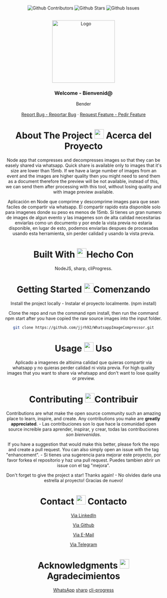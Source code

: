 <br />

<div align="center">

![Github Contributors](https://img.shields.io/github/contributors/jjrh92/WhatsappImageCompressor)
![Github Stars](https://img.shields.io/github/stars/jjrh92/WhatsappImageCompressor)
![Github Issues](https://img.shields.io/github/issues-raw/jjrh92/WhatsappImageCompressor)

<!-- PROJECT LOGO -->
<br />
<div align="center">
  <a href="https://github.com/jjrh92/WhatsappImageCompressor">
    <img src="https://img.icons8.com/?size=256&id=43677&format=png" alt="Logo" width="200" height="200">
  </a>

<h3 align="center">Welcome - Bienvenid@</h3>

  <p align=center">
    Bender
    <br />
    <br />
    <a href="https://github.com/jjrh92/WhatsappImageCompressor/issues">Report Bug - Reportar Bug</a>
    ·
    <a href="https://github.com/jjrh92/WhatsappImageCompressor/issues">Request Feature - Pedir Feature</a>
  </p>
</div>

<!-- ABOUT THE PROJECT -->

<h1 align="center"> 
About The Project <img src="https://media2.giphy.com/media/4ZrRpqbSaWoyZYRoCd/giphy.gif" width="30px"> Acerca del Proyecto
</h1>

Node app that compresses and decompresses images so that they can be easely shared via whatsapp. Quick share is available only to images that it's size are lower than 15mb. If we have a large number of images from an event and the images are higher quality then you might need to send them as a document therefore the preview will be not available, instead of this, we can send them after processing with this tool, without losing quality and with image preview available.

Aplicación en Node que comprime y descomprime images para que sean faciles de compartir via whatsapp. El compartir rapido esta disponible solo para imagenes donde su peso es menos de 15mb. Si tienes un gran numero de images de algun evento y las imagenes son de alta calidad necesitarias enviarlas como un documento y por ende la vista previa no estaria disponible, en lugar de esto, podemos enviarlas despues de procesadas usando esta herramienta, sin perder calidad y usando la vista previa.

<h1 align="center"> 
Built With <img src="https://media0.giphy.com/media/uhQuegHFqkVYuFMXMQ/giphy.gif" width="30px">Hecho Con
</h1>

NodeJS, sharp, cliProgress.

<!-- GETTING STARTED -->
<h1 align="center"> 
Getting Started <img src="https://media1.giphy.com/media/QvpqIQAAl66EfoTJj8/giphy.gif" width="30px">Comenzando
</h1>


Install the project locally - Instalar el proyecto localmente. (npm install)

Clone the repo and run the command npm install, then run the command npm start after you have copied the raw source images into the input folder.
   ```sh
   git clone https://github.com/jjrh92/WhatsappImageCompressor.git
   ```

<!-- USAGE EXAMPLES -->
<h1 align="center"> 
Usage <img src="https://media4.giphy.com/media/v1.Y2lkPTc5MGI3NjExN2lvcWx2Ynpia3BjYnk3Yzlvdmw1cnBjdHI3cm5uY3QzenM1enNibiZlcD12MV9pbnRlcm5hbF9naWZfYnlfaWQmY3Q9cw/igPDtkfSJZMFwE0LP8/giphy.gif" width="30px"> Uso
</h1>

Aplicado a imagenes de altisima calidad que quieras compartir via whatsapp y no quieras perder calidad ni vista previa. For high quality images that you want to share via whatsapp and don't want to lose quality or preview. 

<!-- CONTRIBUTING -->
<h1 align="center"> 
Contributing <img src="https://media4.giphy.com/media/rkzUVAQe0zC52ActrJ/giphy.gif" width="30px">Contribuir
</h1>

Contributions are what make the open source community such an amazing place to learn, inspire, and create. Any contributions you make are **greatly appreciated**. - Las contribuciones son lo que hace la comunidad open source increible para aprender, inspirar, y crear, todas las contribuciones *son bienvenidas*. 

If you have a suggestion that would make this better, please fork the repo and create a pull request. You can also simply open an issue with the tag "enhancement". - Si tienes una sugerencia para mejorar este proyecto, por favor forkea el repositorio y haz una pull request. Puedes tambien abrir un issue con el tag "mejora".

Don't forget to give the project a star! Thanks again! - No olvides darle una estrella al proyecto! Gracias de nuevo!

<!-- CONTACT -->
<h1 align="center"> 
Contact <img src="https://media3.giphy.com/media/dA9zmG7BCtbauczAQY/giphy.gif" width="30px"> Contacto
</h1>

[Via LinkedIn](https://linkedin.com/jjrh92)

[Via Github](https://github.com/jjrh92)

[Via E-Mail](mailto:contact@julioreyes.dev)

[Via Telegram](https://t.me/jjrh92)

<!-- ACKNOWLEDGMENTS -->
<h1 align="center"> 
Acknowledgments <img src="https://media1.giphy.com/media/v1.Y2lkPTc5MGI3NjExbXliemQ4NzVmdXRxc3FyM3RjN2F2NzQ5MmRwZnJxa2VrZDBncjhtbiZlcD12MV9pbnRlcm5hbF9naWZfYnlfaWQmY3Q9cw/sa5tk2gi3G1MSmy1vY/giphy.gif" width="30px"> Agradecimientos
</h1>

[WhatsApp](https://www.whatsapp.com//)
[sharp](https://www.npmjs.com/package/sharp)
[cli-progress](https://www.npmjs.com/package/cli-progress)